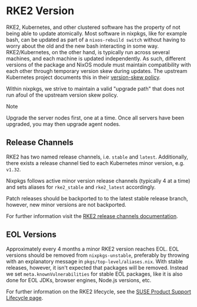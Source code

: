 # RKE2 Version

RKE2, Kubernetes, and other clustered software has the property of not being able to update
atomically. Most software in nixpkgs, like for example bash, can be updated as part of a
`nixos-rebuild switch` without having to worry about the old and the new bash interacting in some
way. RKE2/Kubernetes, on the other hand, is typically run across several machines, and each machine
is updated independently. As such, different versions of the package and NixOS module must maintain
compatibility with each other through temporary version skew during updates. The upstream Kubernetes
project documents this in their
[version-skew policy](https://kubernetes.io/releases/version-skew-policy/#supported-component-upgrade-order).

Within nixpkgs, we strive to maintain a valid "upgrade path" that does not run afoul of the upstream
version skew policy.

> [!NOTE]
> Upgrade the server nodes first, one at a time. Once all servers have been upgraded, you may then
> upgrade agent nodes.

## Release Channels

RKE2 has two named release channels, i.e. `stable` and `latest`. Additionally, there exists a
release channel tied to each Kubernetes minor version, e.g. `v1.32`.

Nixpkgs follows active minor version release channels (typically 4 at a time) and sets aliases for
`rke2_stable` and `rke2_latest` accordingly.

Patch releases should be backported to to the latest stable release branch, however, new minor
versions are not backported.

For further information visit the
[RKE2 release channels documentation](https://docs.rke2.io/upgrades/manual_upgrade?_highlight=manua#release-channels).

## EOL Versions

Approximately every 4 months a minor RKE2 version reaches EOL. EOL versions should be removed from
`nixpkgs-unstable`, preferably by throwing with an explanatory message in
`pkgs/top-level/aliases.nix`. With stable releases, however, it isn't expected that packages will be
removed. Instead we set `meta.knownVulnerabilities` for stable EOL packages, like it is also done
for EOL JDKs, browser engines, Node.js versions, etc.

For further information on the RKE2 lifecycle, see the
[SUSE Product Support Lifecycle page](https://www.suse.com/lifecycle#rke2).
